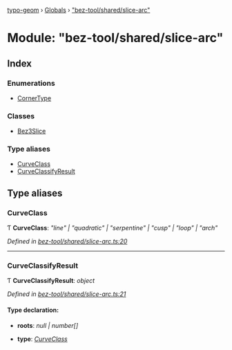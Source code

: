 [typo-geom](../README.md) › [Globals](../globals.md) › ["bez-tool/shared/slice-arc"](_bez_tool_shared_slice_arc_.md)

# Module: "bez-tool/shared/slice-arc"

## Index

### Enumerations

* [CornerType](../enums/_bez_tool_shared_slice_arc_.cornertype.md)

### Classes

* [Bez3Slice](../classes/_bez_tool_shared_slice_arc_.bez3slice.md)

### Type aliases

* [CurveClass](_bez_tool_shared_slice_arc_.md#curveclass)
* [CurveClassifyResult](_bez_tool_shared_slice_arc_.md#curveclassifyresult)

## Type aliases

###  CurveClass

Ƭ **CurveClass**: *"line" | "quadratic" | "serpentine" | "cusp" | "loop" | "arch"*

*Defined in [bez-tool/shared/slice-arc.ts:20](https://github.com/be5invis/typo-geom/blob/9ebaae4/src/bez-tool/shared/slice-arc.ts#L20)*

___

###  CurveClassifyResult

Ƭ **CurveClassifyResult**: *object*

*Defined in [bez-tool/shared/slice-arc.ts:21](https://github.com/be5invis/typo-geom/blob/9ebaae4/src/bez-tool/shared/slice-arc.ts#L21)*

#### Type declaration:

* **roots**: *null | number[]*

* **type**: *[CurveClass](_bez_tool_shared_slice_arc_.md#curveclass)*
